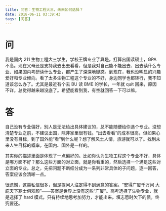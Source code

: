 ```yaml
---
title: 问答：生物工程大三，未来如何选择？
date: 2018-06-11 03:39:43
tags: [问答]
---
```


# 问
我是国内 211 生物工程大三学生，学校王牌专业了算是。打算出国读硕士，GPA 不高。现在父母还是支持我去出去看看，但是我对自己能不能出去、出去读什么专业、如果国内考研读什么专业，都产生了深深地疑惑。到现在，我也没明显的兴趣爱好和专业倾向。看了太多生物工程这个专业的不好，身边同学也都转行，我不知道该怎么办了。尤其是最近有个去 BU 读 BME 的学长，一年就 quit 回来，原因不详。总觉得越来越没底了。希望能看到我，有空就回答一下可以嘛。

# 答
自己没有专业偏好，别人是无法给出具体建议的，总不能随便给你选个专业。没想清楚专业之前，不建议出国，除非家里很有钱。“出去看看”的成本很高，但如果心里没有目标，到了国外能“看”到什么呢？想了解风土人情，旅游就可以了。找到未来人生目标的概率，在国内、国外是一样的。

其实你的描述里面是体现了一点偏好的。比如你认为生物工程这个专业不好，具体是哪方面不好？那么这些方面的对立面，就是你看重的，然后选择一个满足这些对立面的专业。总之，先把问题不断细分成为一系列非常具体的子问题，逐一回答，答案应该会清晰一点。

很遗憾，这类私信很多，但是提问人注定得不到满意的答案。“安得广厦千万间 大庇天下寒士俱欢颜”——答案是世界上没有这些“广厦”。高考选择了生物专业，就是选择了 hard 模式，只有持续地思考加努力，才能出来。填志愿时欠下的债，终究要还。
